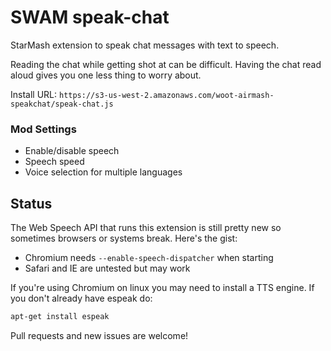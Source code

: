 # SWAM speak-chat

StarMash extension to speak chat messages with text to speech.

Reading the chat while getting shot at can be difficult. Having the chat
read aloud gives you one less thing to worry about. 

Install URL: `https://s3-us-west-2.amazonaws.com/woot-airmash-speakchat/speak-chat.js`

### Mod Settings
- Enable/disable speech
- Speech speed
- Voice selection for multiple languages

## Status
The Web Speech API that runs this extension is still pretty new so
sometimes browsers or systems break. Here's the gist: 

- Chromium needs `--enable-speech-dispatcher` when starting
- Safari and IE are untested but may work

If you're using Chromium on linux you may need to install a TTS
engine. If you don't already have espeak do:

```sh
apt-get install espeak
```

Pull requests and new issues are welcome! 